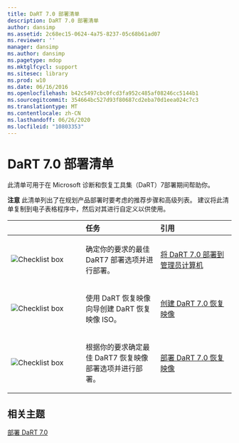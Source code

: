 ```yaml
---
title: DaRT 7.0 部署清单
description: DaRT 7.0 部署清单
author: dansimp
ms.assetid: 2c68ec15-0624-4a75-8237-05c68b61ad07
ms.reviewer: ''
manager: dansimp
ms.author: dansimp
ms.pagetype: mdop
ms.mktglfcycl: support
ms.sitesec: library
ms.prod: w10
ms.date: 06/16/2016
ms.openlocfilehash: b42c5497cbc0fcd3fa952c485af08246cc5144b1
ms.sourcegitcommit: 354664bc527d93f80687cd2eba70d1eea024c7c3
ms.translationtype: MT
ms.contentlocale: zh-CN
ms.lasthandoff: 06/26/2020
ms.locfileid: "10803353"
---
```

# DaRT 7.0 部署清单


此清单可用于在 Microsoft 诊断和恢复工具集（DaRT）7部署期间帮助你。

**注意** 此清单列出了在规划产品部署时要考虑的推荐步骤和高级列表。 建议将此清单复制到电子表格程序中，然后对其进行自定义以供使用。

 

<table>
<colgroup>
<col width="33%" />
<col width="33%" />
<col width="33%" />
</colgroup>
<thead>
<tr class="header">
<th align="left"></th>
<th align="left">任务</th>
<th align="left">引用</th>
</tr>
</thead>
<tbody>
<tr class="odd">
<td align="left"><img src="images/checklistbox.gif" alt="Checklist box" /></td>
<td align="left"><p>确定你的要求的最佳 DaRT7 部署选项并进行部署。</p></td>
<td align="left"><p><a href="deploying-dart-70-to-administrator-computers-dart-7.md" data-raw-source="[Deploying DaRT 7.0 to Administrator Computers](deploying-dart-70-to-administrator-computers-dart-7.md)">将 DaRT 7.0 部署到管理员计算机</a></p></td>
</tr>
<tr class="even">
<td align="left"><img src="images/checklistbox.gif" alt="Checklist box" /></td>
<td align="left"><p>使用 DaRT 恢复映像向导创建 DaRT 恢复映像 ISO。</p></td>
<td align="left"><p><a href="creating-the-dart-70-recovery-image-dart-7.md" data-raw-source="[Creating the DaRT 7.0 Recovery Image](creating-the-dart-70-recovery-image-dart-7.md)">创建 DaRT 7.0 恢复映像</a></p></td>
</tr>
<tr class="odd">
<td align="left"><img src="images/checklistbox.gif" alt="Checklist box" /></td>
<td align="left"><p>根据你的要求确定最佳 DaRT7 恢复映像部署选项并进行部署。</p></td>
<td align="left"><p><a href="deploying-the-dart-70-recovery-image-dart-7.md" data-raw-source="[Deploying the DaRT 7.0 Recovery Image](deploying-the-dart-70-recovery-image-dart-7.md)">部署 DaRT 7.0 恢复映像</a></p></td>
</tr>
</tbody>
</table>

 

## 相关主题


[部署 DaRT 7.0](deploying-dart-70-new-ia.md)

 

 





